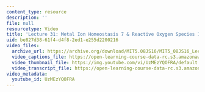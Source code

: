 ```yaml
---
content_type: resource
description: ''
file: null
resourcetype: Video
title: 'Lecture 31: Metal Ion Homeostasis 7 & Reactive Oxygen Species 1 '
uid: be827d38-61f4-d4f8-2ed1-e255d2200216
video_files:
  archive_url: https://archive.org/download/MIT5.08JS16/MIT5_08JS16_Lecture_31_300k.mp4
  video_captions_file: https://open-learning-course-data-rc.s3.amazonaws.com/5-08j-biological-chemistry-ii-spring-2016/35406cdcb65450839ba7437fad8df449_UzMEzYQOFRA.vtt
  video_thumbnail_file: https://img.youtube.com/vi/UzMEzYQOFRA/default.jpg
  video_transcript_file: https://open-learning-course-data-rc.s3.amazonaws.com/5-08j-biological-chemistry-ii-spring-2016/993007ff41870660a639af8834422d68_UzMEzYQOFRA.pdf
video_metadata:
  youtube_id: UzMEzYQOFRA
---
```

